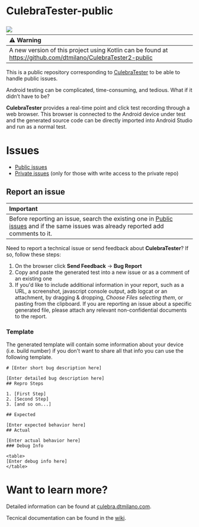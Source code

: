 # CulebraTester-public
<a href="#"><img src="https://github.com/dtmilano/AndroidViewClient/wiki/images/culebra-logo-transparent-204x209-rb-border.png" align="left" hspace="0" vspace="6"></a>

| ⚠️ Warning |
|:----------|
| A new version of this project using Kotlin can be found at https://github.com/dtmilano/CulebraTester2-public  |

This is a public repository corresponding to [CulebraTester](https://github.com/dtmilano/CulebraTester) to be able to handle public issues.

Android testing can be complicated, time-consuming, and tedious. What if it didn’t have to be?

**CulebraTester** provides a real-time point and click test recording through a web browser. This browser is connected to the Android device under test and the generated source code can be directly imported into Android Studio and run as a normal test.


# Issues
- [Public issues](https://github.com/dtmilano/CulebraTester-public/issues)
- [Private issues](https://github.com/dtmilano/CulebraTester/issues) (only for those with write access to the private repo)

## Report an issue
| Important |
|:----------|
|Before reporting an issue, search the existing one in [Public issues](https://github.com/dtmilano/CulebraTester-public/issues) and if the same issues was already reported add comments to it.|

Need to report a technical issue or send feedback about **CulebraTester**? If so, follow these steps:

1. On the browser click **Send Feedback** -> **Bug Report**
2. Copy and paste the generated test into a new issue or as a comment of an existing one
3. If you'd like to include additional information in your report, such as a URL, a screenshot, javascript console output, adb logcat or an attachment, by dragging & dropping, *Choose Files selecting them*, or pasting from the clipboard. If you are reporting an issue about a specific generated file, please attach any relevant non-confidential documents to the report.

### Template
The generated template will contain some information about your device (i.e. build number) if you don't want to share all that info you can use the following template.

```
# [Enter short bug description here]

[Enter detailed bug description here]
## Repro Steps

1. [First Step]
2. [Second Step]
3. [and so on...]

## Expected

[Enter expected behavior here]
## Actual

[Enter actual behavior here]
### Debug Info

<table>
[Enter debug info here]
</table>
```

# Want to learn more?
Detailed information can be found at [culebra.dtmilano.com](http://culebra.dtmilano.com/).

Tecnical documentation can be found in the [wiki](https://github.com/dtmilano/CulebraTester-public/wiki).
